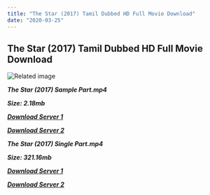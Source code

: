 ```yaml
---
title: "The Star (2017) Tamil Dubbed HD Full Movie Download"
date: "2020-03-25"
---
```


## The Star (2017) Tamil Dubbed HD Full Movie Download

![Related image](https://images-na.ssl-images-amazon.com/images/I/71ny6OkCiHL._SY500_.jpg)

**_The Star (2017) Sample Part.mp4_**

**_Size: 2.18mb_**

**_[Download Server 1](http://b8.wetransfer.vip/files/Tamil{fd620c6e78cfff08ebfb4d2d3131a235617ba7e0206610644c5f25f325d4dc51}20Dubbed{fd620c6e78cfff08ebfb4d2d3131a235617ba7e0206610644c5f25f325d4dc51}20Movies/Tamil{fd620c6e78cfff08ebfb4d2d3131a235617ba7e0206610644c5f25f325d4dc51}20Recent{fd620c6e78cfff08ebfb4d2d3131a235617ba7e0206610644c5f25f325d4dc51}20Dubbed{fd620c6e78cfff08ebfb4d2d3131a235617ba7e0206610644c5f25f325d4dc51}20Movies/The{fd620c6e78cfff08ebfb4d2d3131a235617ba7e0206610644c5f25f325d4dc51}20Star{fd620c6e78cfff08ebfb4d2d3131a235617ba7e0206610644c5f25f325d4dc51}20(2017)/The{fd620c6e78cfff08ebfb4d2d3131a235617ba7e0206610644c5f25f325d4dc51}20Star{fd620c6e78cfff08ebfb4d2d3131a235617ba7e0206610644c5f25f325d4dc51}20(2017){fd620c6e78cfff08ebfb4d2d3131a235617ba7e0206610644c5f25f325d4dc51}20BDRip/The{fd620c6e78cfff08ebfb4d2d3131a235617ba7e0206610644c5f25f325d4dc51}20Star{fd620c6e78cfff08ebfb4d2d3131a235617ba7e0206610644c5f25f325d4dc51}20(2017){fd620c6e78cfff08ebfb4d2d3131a235617ba7e0206610644c5f25f325d4dc51}20Sample{fd620c6e78cfff08ebfb4d2d3131a235617ba7e0206610644c5f25f325d4dc51}20(640x360).mp4)_**

**_[Download Server 2](http://b8.wetransfer.vip/files/Tamil{fd620c6e78cfff08ebfb4d2d3131a235617ba7e0206610644c5f25f325d4dc51}20Dubbed{fd620c6e78cfff08ebfb4d2d3131a235617ba7e0206610644c5f25f325d4dc51}20Movies/Tamil{fd620c6e78cfff08ebfb4d2d3131a235617ba7e0206610644c5f25f325d4dc51}20Recent{fd620c6e78cfff08ebfb4d2d3131a235617ba7e0206610644c5f25f325d4dc51}20Dubbed{fd620c6e78cfff08ebfb4d2d3131a235617ba7e0206610644c5f25f325d4dc51}20Movies/The{fd620c6e78cfff08ebfb4d2d3131a235617ba7e0206610644c5f25f325d4dc51}20Star{fd620c6e78cfff08ebfb4d2d3131a235617ba7e0206610644c5f25f325d4dc51}20(2017)/The{fd620c6e78cfff08ebfb4d2d3131a235617ba7e0206610644c5f25f325d4dc51}20Star{fd620c6e78cfff08ebfb4d2d3131a235617ba7e0206610644c5f25f325d4dc51}20(2017){fd620c6e78cfff08ebfb4d2d3131a235617ba7e0206610644c5f25f325d4dc51}20BDRip/The{fd620c6e78cfff08ebfb4d2d3131a235617ba7e0206610644c5f25f325d4dc51}20Star{fd620c6e78cfff08ebfb4d2d3131a235617ba7e0206610644c5f25f325d4dc51}20(2017){fd620c6e78cfff08ebfb4d2d3131a235617ba7e0206610644c5f25f325d4dc51}20Sample{fd620c6e78cfff08ebfb4d2d3131a235617ba7e0206610644c5f25f325d4dc51}20(640x360).mp4)_**

**_The Star (2017) Single Part.mp4_**

**_Size: 321.16mb_**

**_[Download Server 1](http://b8.wetransfer.vip/files/Tamil{fd620c6e78cfff08ebfb4d2d3131a235617ba7e0206610644c5f25f325d4dc51}20Dubbed{fd620c6e78cfff08ebfb4d2d3131a235617ba7e0206610644c5f25f325d4dc51}20Movies/Tamil{fd620c6e78cfff08ebfb4d2d3131a235617ba7e0206610644c5f25f325d4dc51}20Recent{fd620c6e78cfff08ebfb4d2d3131a235617ba7e0206610644c5f25f325d4dc51}20Dubbed{fd620c6e78cfff08ebfb4d2d3131a235617ba7e0206610644c5f25f325d4dc51}20Movies/The{fd620c6e78cfff08ebfb4d2d3131a235617ba7e0206610644c5f25f325d4dc51}20Star{fd620c6e78cfff08ebfb4d2d3131a235617ba7e0206610644c5f25f325d4dc51}20(2017)/The{fd620c6e78cfff08ebfb4d2d3131a235617ba7e0206610644c5f25f325d4dc51}20Star{fd620c6e78cfff08ebfb4d2d3131a235617ba7e0206610644c5f25f325d4dc51}20(2017){fd620c6e78cfff08ebfb4d2d3131a235617ba7e0206610644c5f25f325d4dc51}20BDRip/The{fd620c6e78cfff08ebfb4d2d3131a235617ba7e0206610644c5f25f325d4dc51}20Star{fd620c6e78cfff08ebfb4d2d3131a235617ba7e0206610644c5f25f325d4dc51}20(2017){fd620c6e78cfff08ebfb4d2d3131a235617ba7e0206610644c5f25f325d4dc51}20Single{fd620c6e78cfff08ebfb4d2d3131a235617ba7e0206610644c5f25f325d4dc51}20Part{fd620c6e78cfff08ebfb4d2d3131a235617ba7e0206610644c5f25f325d4dc51}20(640x360).mp4)_**

**_[Download Server 2](http://b8.wetransfer.vip/files/Tamil{fd620c6e78cfff08ebfb4d2d3131a235617ba7e0206610644c5f25f325d4dc51}20Dubbed{fd620c6e78cfff08ebfb4d2d3131a235617ba7e0206610644c5f25f325d4dc51}20Movies/Tamil{fd620c6e78cfff08ebfb4d2d3131a235617ba7e0206610644c5f25f325d4dc51}20Recent{fd620c6e78cfff08ebfb4d2d3131a235617ba7e0206610644c5f25f325d4dc51}20Dubbed{fd620c6e78cfff08ebfb4d2d3131a235617ba7e0206610644c5f25f325d4dc51}20Movies/The{fd620c6e78cfff08ebfb4d2d3131a235617ba7e0206610644c5f25f325d4dc51}20Star{fd620c6e78cfff08ebfb4d2d3131a235617ba7e0206610644c5f25f325d4dc51}20(2017)/The{fd620c6e78cfff08ebfb4d2d3131a235617ba7e0206610644c5f25f325d4dc51}20Star{fd620c6e78cfff08ebfb4d2d3131a235617ba7e0206610644c5f25f325d4dc51}20(2017){fd620c6e78cfff08ebfb4d2d3131a235617ba7e0206610644c5f25f325d4dc51}20BDRip/The{fd620c6e78cfff08ebfb4d2d3131a235617ba7e0206610644c5f25f325d4dc51}20Star{fd620c6e78cfff08ebfb4d2d3131a235617ba7e0206610644c5f25f325d4dc51}20(2017){fd620c6e78cfff08ebfb4d2d3131a235617ba7e0206610644c5f25f325d4dc51}20Single{fd620c6e78cfff08ebfb4d2d3131a235617ba7e0206610644c5f25f325d4dc51}20Part{fd620c6e78cfff08ebfb4d2d3131a235617ba7e0206610644c5f25f325d4dc51}20(640x360).mp4)_**
